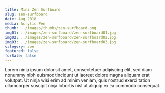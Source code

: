 ```yaml
---
title: Mini Zen Surfboard
slug: zen-surfboard
date: Aug 2018
media: Acrylic Pen
thumb: ../images/thumbs/zen-surfboard.png
img01: ../images/zen-surfboard/zen-surfboard01.jpg
img02: ../images/zen-surfboard/zen-surfboard02.jpg
img03: ../images/zen-surfboard/zen-surfboard03.jpg
category: zen
featured: false
forSale: false
---
```


Lorem ninja ipsum dolor sit amet, consectetuer adipiscing elit, sed diam nonummy nibh euismod tincidunt ut laoreet dolore magna aliquam erat volutpat. Ut ninja wisi enim ad minim veniam, quis nostrud exerci tation ullamcorper suscipit ninja lobortis nisl ut aliquip ex ea commodo consequat.